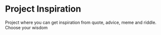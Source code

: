 # Project Inspiration
 Project where you can get inspiration from quote, advice, meme and riddle. Choose your wisdom
